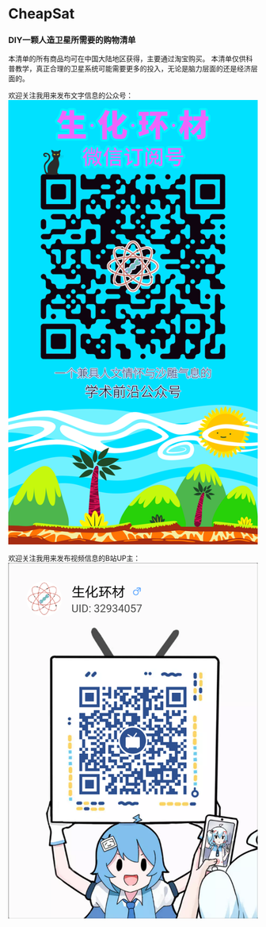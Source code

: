 # CheapSat
### DIY一颗人造卫星所需要的购物清单
本清单的所有商品均可在中国大陆地区获得，主要通过淘宝购买。
本清单仅供科普教学，真正合理的卫星系统可能需要更多的投入，无论是脑力层面的还是经济层面的。


欢迎关注我用来发布文字信息的公众号：
![image](https://github.com/RuikangSun/CheapSat/blob/master/WeChat.png)

欢迎关注我用来发布视频信息的B站UP主：
![image](https://github.com/RuikangSun/CheapSat/blob/master/bilibili.png)
